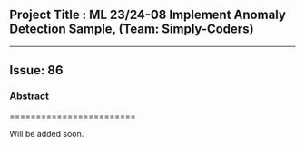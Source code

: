 ## Project Title : ML 23/24-08 Implement Anomaly Detection Sample, (Team: Simply-Coders)
----------------------------------------------------------------------------
## Issue: 86


### Abstract
========================

Will be added soon.
